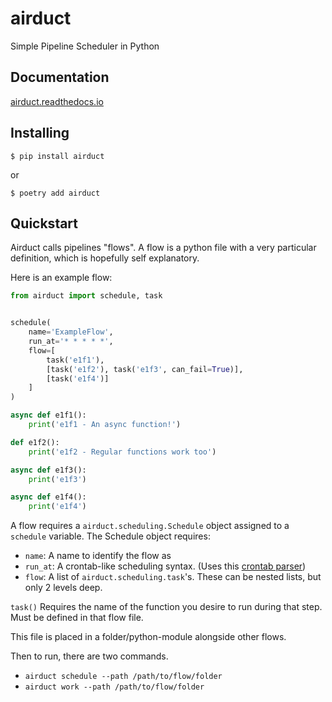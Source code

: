 # airduct
Simple Pipeline Scheduler in Python

## Documentation

[airduct.readthedocs.io](https://airduct.readthedocs.io)

## Installing
    $ pip install airduct
    
or
    
    $ poetry add airduct
    
## Quickstart
Airduct calls pipelines "flows". A flow is a python file with a very particular definition, which is hopefully self explanatory. 

Here is an example flow: 

```python
from airduct import schedule, task


schedule(
    name='ExampleFlow',
    run_at='* * * * *',
    flow=[
        task('e1f1'),
        [task('e1f2'), task('e1f3', can_fail=True)],
        [task('e1f4')]
    ]
)

async def e1f1():
    print('e1f1 - An async function!')

def e1f2():
    print('e1f2 - Regular functions work too')

async def e1f3():
    print('e1f3')

async def e1f4():
    print('e1f4')
```

A flow requires a `airduct.scheduling.Schedule` object assigned to a `schedule` variable. The Schedule object requires:
 - `name`: A name to identify the flow as
 - `run_at`: A crontab-like scheduling syntax. (Uses this [crontab parser](https://github.com/josiahcarlson/parse-crontab))
 - `flow`: A list of `airduct.scheduling.task`'s. These can be nested lists, but only 2 levels deep. 
 
`task()` Requires the name of the function you desire to run during that step. Must be defined in that flow file.

This file is placed in a folder/python-module alongside other flows. 

Then to run, there are two commands. 
 - `airduct schedule --path /path/to/flow/folder`
 - `airduct work --path /path/to/flow/folder`

